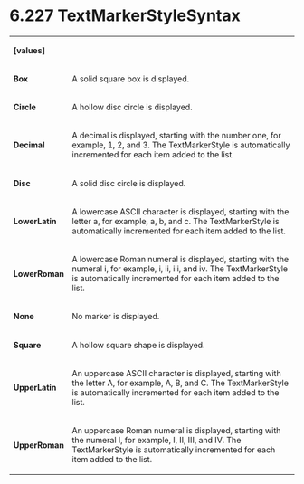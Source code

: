 <html dir="LTR" xmlns:mshelp="http://msdn.microsoft.com/mshelp" xmlns:ddue="http://ddue.schemas.microsoft.com/authoring/2003/5" xmlns:xlink="http://www.w3.org/1999/xlink" xmlns:tool="http://www.microsoft.com/tooltip"><body><input type="hidden" id="userDataCache" class="userDataStyle"><input type="hidden" id="hiddenScrollOffset"><img id="dropDownImage" style="display:none; height:0; width:0;" src="../local/drpdown.gif"><img id="dropDownHoverImage" style="display:none; height:0; width:0;" src="../local/drpdown_orange.gif"><img id="collapseImage" style="display:none; height:0; width:0;" src="../local/collapse.gif"><img id="expandImage" style="display:none; height:0; width:0;" src="../local/exp.gif"><img id="collapseAllImage" style="display:none; height:0; width:0;" src="../local/collall.gif"><img id="expandAllImage" style="display:none; height:0; width:0;" src="../local/expall.gif"><img id="copyImage" style="display:none; height:0; width:0;" src="../local/copycode.gif"><img id="copyHoverImage" style="display:none; height:0; width:0;" src="../local/copycodeHighlight.gif"><div id="header"><h1 class="heading">6.227 TextMarkerStyleSyntax</h1></div><div id="mainSection"><div id="mainBody"><div id="allHistory" class="saveHistory" onsave="saveAll()" onload="loadAll()"></div>




<p xmlns:wsd="http://wsdev.schemas.microsoft.com/authoring/2008/2" xmlns:msxsl="urn:schemas-microsoft-com:xslt" xmlns:script="urn:script" xmlns:build="urn:build">
<div id="sectionSection0" class="section" name="collapseableSection"><content xmlns="http://ddue.schemas.microsoft.com/authoring/2003/5" xmlns:wsd="http://wsdev.schemas.microsoft.com/authoring/2008/2" xmlns:msxsl="urn:schemas-microsoft-com:xslt" xmlns:script="urn:script" xmlns:build="urn:build">
				</content></div><div id="sectionSection1" class="section" name="collapseableSection"><content xmlns="http://ddue.schemas.microsoft.com/authoring/2003/5" xmlns:wsd="http://wsdev.schemas.microsoft.com/authoring/2008/2" xmlns:msxsl="urn:schemas-microsoft-com:xslt" xmlns:script="urn:script" xmlns:build="urn:build">
					<p xmlns=""><b></b></p><table class="ProtocolAuthoredTable" xmlns=""><tr>
								<td>
									<p>
										<b>[values]</b>
									</p>
								</td>
								<td>
								</td>
							</tr><tr>
							<td>
								<p>
									<b>Box</b>
								</p>
							</td>
							<td>
								<p>A solid square box is displayed.</p>
							</td>
						</tr><tr>
							<td>
								<p>
									<b>Circle</b>
								</p>
							</td>
							<td>
								<p>A hollow disc circle is displayed.</p>
							</td>
						</tr><tr>
							<td>
								<p>
									<b>Decimal</b>
								</p>
							</td>
							<td>
								<p>A decimal is displayed, starting with the number one, for example, 1, 2, and 3. The TextMarkerStyle is automatically incremented for each item added to the list.</p>
							</td>
						</tr><tr>
							<td>
								<p>
									<b>Disc</b>
								</p>
							</td>
							<td>
								<p>A solid disc circle is displayed.</p>
							</td>
						</tr><tr>
							<td>
								<p>
									<b>LowerLatin</b>
								</p>
							</td>
							<td>
								<p>A lowercase ASCII character is displayed, starting with the letter a, for example, a, b, and c. The TextMarkerStyle is automatically incremented for each item added to the list.</p>
							</td>
						</tr><tr>
							<td>
								<p>
									<b>LowerRoman</b>
								</p>
							</td>
							<td>
								<p>A lowercase Roman numeral is displayed, starting with the numeral i, for example, i, ii, iii, and iv. The TextMarkerStyle is automatically incremented for each item added to the list.</p>
							</td>
						</tr><tr>
							<td>
								<p>
									<b>None</b>
								</p>
							</td>
							<td>
								<p>No marker is displayed.</p>
							</td>
						</tr><tr>
							<td>
								<p>
									<b>Square</b>
								</p>
							</td>
							<td>
								<p>A hollow square shape is displayed.</p>
							</td>
						</tr><tr>
							<td>
								<p>
									<b>UpperLatin</b>
								</p>
							</td>
							<td>
								<p>An uppercase ASCII character is displayed, starting with the letter A, for example, A, B, and C. The TextMarkerStyle is automatically incremented for each item added to the list.</p>
							</td>
						</tr><tr>
							<td>
								<p>
									<b>UpperRoman</b>
								</p>
							</td>
							<td>
								<p>An uppercase Roman numeral is displayed, starting with the numeral I, for example, I, II, III, and IV. The TextMarkerStyle is automatically incremented for each item added to the list.</p>
							</td>
						</tr></table>
				</content></div><!--[if gte IE 5]>
			<tool:tip element="languageFilterToolTip" avoidmouse="false"/>
		<![endif]--></div><a name="feedback"></a><span></span></div></body></html>